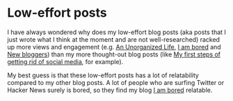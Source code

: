 # Low-effort posts

I have always wondered why does my low-effort blog posts (aka posts that I just wrote what I think at the moment and are not well-researched) racked up more views and engagement (e.g. [An Unorganized Life](https://tsk.bearblog.dev/an-unorganized-life/), [I am bored](https://tsk.bearblog.dev/i-am-bored/) and [New bloggers](https://tsk.bearblog.dev/new-bloggers/)) than my more thought-out blog posts (like [My first steps of getting rid of social media](https://tsk.bearblog.dev/my-first-steps-of-getting-rid-of-social-media/), for example).

My best guess is that these low-effort posts has a lot of relatability compared to my other blog posts. A lot of people who are surfing Twitter or Hacker News surely is bored, so they find my blog [I am bored](https://tsk.bearblog.dev/i-am-bored/) relatable.